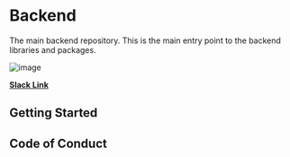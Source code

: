 # Backend

The main backend repository. This is the main entry point to the backend libraries and packages.

![image](https://user-images.githubusercontent.com/17856665/83970809-a3eaeb80-a8cf-11ea-8831-e1c52484bd54.png)

[**Slack Link**](https://hngi7.slack.com/archives/C013K32KMRQ/p1591538068471200)

## Getting Started

## Code of Conduct
